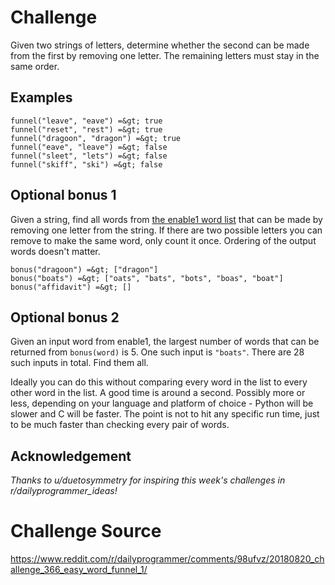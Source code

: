 # Challenge

Given two strings of letters, determine whether the second can be made from the first by removing one letter. The remaining letters must stay in the same order.

## Examples

```
funnel("leave", "eave") =&gt; true
funnel("reset", "rest") =&gt; true
funnel("dragoon", "dragon") =&gt; true
funnel("eave", "leave") =&gt; false
funnel("sleet", "lets") =&gt; false
funnel("skiff", "ski") =&gt; false
```

## Optional bonus 1

Given a string, find all words from [the enable1 word list](https://raw.githubusercontent.com/dolph/dictionary/master/enable1.txt) that can be made by removing one letter from the string. If there are two possible letters you can remove to make the same word, only count it once. Ordering of the output words doesn't matter.

```
bonus("dragoon") =&gt; ["dragon"]
bonus("boats") =&gt; ["oats", "bats", "bots", "boas", "boat"]
bonus("affidavit") =&gt; []
```

## Optional bonus 2

Given an input word from enable1, the largest number of words that can be returned from `bonus(word)` is 5. One such input is `"boats"`. There are 28 such inputs in total. Find them all.

Ideally you can do this without comparing every word in the list to every other word in the list. A good time is around a second. Possibly more or less, depending on your language and platform of choice - Python will be slower and C will be faster. The point is not to hit any specific run time, just to be much faster than checking every pair of words.

## Acknowledgement

_Thanks to u/duetosymmetry for inspiring this week's challenges in r/dailyprogrammer_ideas!_

# Challenge Source

https://www.reddit.com/r/dailyprogrammer/comments/98ufvz/20180820_challenge_366_easy_word_funnel_1/
